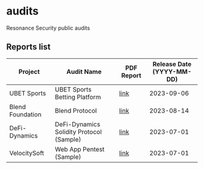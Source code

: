 # audits

Resonance Security public audits

## Reports list

| Project          | Audit Name                               | PDF Report                                                                                                                                             | Release Date (YYYY-MM-DD) |
| ---------------- | ---------------------------------------- | ------------------------------------------------------------------------------------------------------------------------------------------------------ | ------------------------- |
| UBET Sports      | UBET Sports Betting Platform             | [link](https://github.com/ResonanceCybersecurity/audits/blob/main/Solidity%20Smart%20Contract%20Audits/Audit_Report_UBET-SBP_FINAL20.pdf)              | 2023-09-06                |
| Blend Foundation | Blend Protocol                           | [link](https://github.com/ResonanceCybersecurity/audits/blob/main/CosmWasm%20Smart%20Contract%20Audits/Audit_Report_BLEND-PRO_FINAL.pdf)               | 2023-08-14                |
| DeFi-Dynamics    | DeFi-Dynamics Solidity Protocol (Sample) | [link](https://github.com/ResonanceCybersecurity/audits/blob/main/Samples/Solidity%20Smart%20Contract%20Audits/Audit_Report_DeFi-DY-SC01_FINAL_16.pdf) | 2023-07-01                |
| VelocitySoft     | Web App Pentest (Sample)                 | [link](https://github.com/ResonanceCybersecurity/audits/blob/main/Samples/Web%20App%20Audits/Audit_Report_VeloSoft-NightTrack-WEB01_FINAL_16.pdf)      | 2023-07-01                |
